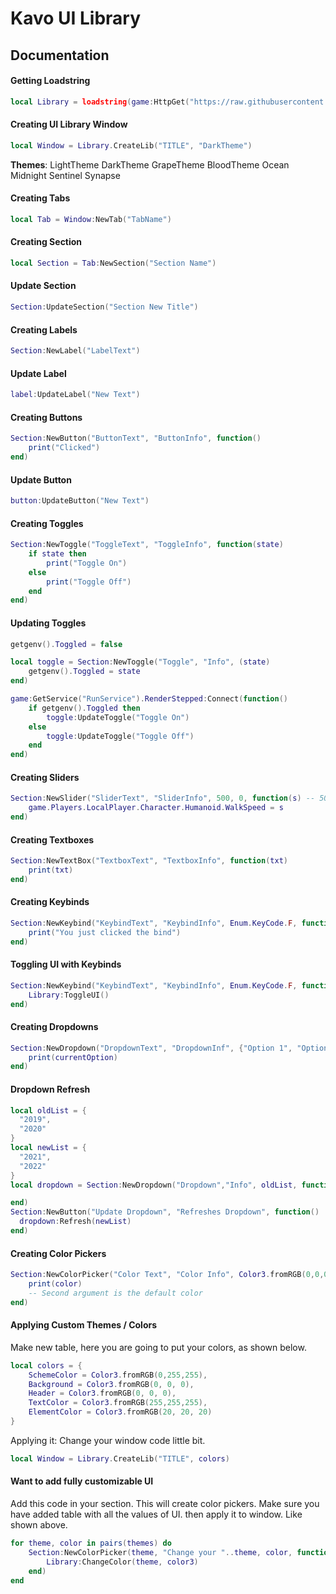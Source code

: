# Kavo UI Library
## Documentation
#### Getting Loadstring
```lua
local Library = loadstring(game:HttpGet("https://raw.githubusercontent.com/xHeptc/Kavo-UI-Library/main/source.lua"))()
```
#### Creating UI Library Window
```lua
local Window = Library.CreateLib("TITLE", "DarkTheme")
```
**Themes**:
LightTheme
DarkTheme
GrapeTheme
BloodTheme
Ocean
Midnight
Sentinel
Synapse

#### Creating Tabs
```lua
local Tab = Window:NewTab("TabName")
```
#### Creating Section
```lua
local Section = Tab:NewSection("Section Name")
```
#### Update Section
```lua
Section:UpdateSection("Section New Title")
```
#### Creating Labels
```lua
Section:NewLabel("LabelText")
```
#### Update Label
```lua
label:UpdateLabel("New Text")
```
#### Creating Buttons
```lua
Section:NewButton("ButtonText", "ButtonInfo", function()
    print("Clicked")
end)
```
#### Update Button
```lua
button:UpdateButton("New Text")
```
#### Creating Toggles
```lua
Section:NewToggle("ToggleText", "ToggleInfo", function(state)
    if state then
        print("Toggle On")
    else
        print("Toggle Off")
    end
end)
```
#### Updating Toggles
```lua
getgenv().Toggled = false

local toggle = Section:NewToggle("Toggle", "Info", (state)
    getgenv().Toggled = state
end)

game:GetService("RunService").RenderStepped:Connect(function()
	if getgenv().Toggled then
		toggle:UpdateToggle("Toggle On")
	else
		toggle:UpdateToggle("Toggle Off")
	end
end)
```
#### Creating Sliders
```lua
Section:NewSlider("SliderText", "SliderInfo", 500, 0, function(s) -- 500 (MaxValue) | 0 (MinValue)
    game.Players.LocalPlayer.Character.Humanoid.WalkSpeed = s
end)
```
#### Creating Textboxes
```lua
Section:NewTextBox("TextboxText", "TextboxInfo", function(txt)
	print(txt)
end)

```
#### Creating Keybinds
```lua
Section:NewKeybind("KeybindText", "KeybindInfo", Enum.KeyCode.F, function()
	print("You just clicked the bind")
end)

```
#### Toggling UI with Keybinds
```lua
Section:NewKeybind("KeybindText", "KeybindInfo", Enum.KeyCode.F, function()
	Library:ToggleUI()
end)
```
#### Creating Dropdowns
```lua
Section:NewDropdown("DropdownText", "DropdownInf", {"Option 1", "Option 2", "Option 3"}, function(currentOption)
    print(currentOption)
end)

```
#### Dropdown Refresh
```lua
local oldList = {
  "2019",
  "2020"
}
local newList = {
  "2021",
  "2022"
}
local dropdown = Section:NewDropdown("Dropdown","Info", oldList, function()

end)
Section:NewButton("Update Dropdown", "Refreshes Dropdown", function()
  dropdown:Refresh(newList)
end)
```
#### Creating Color Pickers
```lua
Section:NewColorPicker("Color Text", "Color Info", Color3.fromRGB(0,0,0), function(color)
    print(color)
    -- Second argument is the default color
end)
```
#### Applying Custom Themes / Colors
Make new table, here you are going to put your colors, as shown below.
```lua
local colors = {
    SchemeColor = Color3.fromRGB(0,255,255),
    Background = Color3.fromRGB(0, 0, 0),
    Header = Color3.fromRGB(0, 0, 0),
    TextColor = Color3.fromRGB(255,255,255),
    ElementColor = Color3.fromRGB(20, 20, 20)
}
```
Applying it: Change your window code little bit.
```lua
local Window = Library.CreateLib("TITLE", colors)
```
#### Want to add fully customizable UI
Add this code in your section. This will create color pickers.
Make sure you have added table with all the values of UI. then apply it to window. Like shown above.
```lua
for theme, color in pairs(themes) do
    Section:NewColorPicker(theme, "Change your "..theme, color, function(color3)
        Library:ChangeColor(theme, color3)
    end)
end
```
